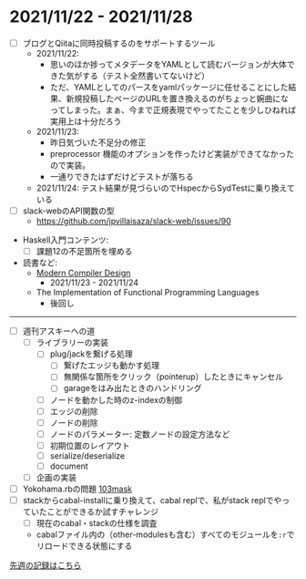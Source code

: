 # 2021/11/22 - 2021/11/28

- [ ] ブログとQiitaに同時投稿するのをサポートするツール
    - 2021/11/22:
        - 思いのほか捗ってメタデータをYAMLとして読むバージョンが大体できた気がする（テスト全然書いてないけど）
        - ただ、YAMLとしてのパースをyamlパッケージに任せることにした結果、新規投稿したページのURLを置き換えるのがちょっと婉曲になってしまった。まぁ、今まで正規表現でやってたことを少しひねれば実用上は十分だろう
    - 2021/11/23:
        - 昨日気づいた不足分の修正
        - preprocessor 機能のオプションを作ったけど実装ができてなかったので実装。
        - 一通りできたはずだけどテストが落ちる
    - 2021/11/24: テスト結果が見づらいのでHspecからSydTestに乗り換えている
- [ ] slack-webのAPI関数の型
    - <https://github.com/jpvillaisaza/slack-web/issues/90>
- Haskell入門コンテンツ:
    - [ ] 課題12の不足箇所を埋める
- 読書など:
    - [Modern Compiler Design](https://www.springer.com/jp/book/9781461446989)
        - 2021/11/23 - 2021/11/24
    - The Implementation of Functional Programming Languages
        - 後回し

------

- [ ] 週刊アスキーへの道
    - [ ] ライブラリーの実装
        - [ ] plug/jackを繋げる処理
            - [ ] 繋げたエッジも動かす処理
            - [ ] 無関係な箇所をクリック（pointerup）したときにキャンセル
            - [ ] garageをはみ出たときのハンドリング
        - [ ] ノードを動かした時のz-indexの制御
        - [ ] エッジの削除
        - [ ] ノードの削除
        - [ ] ノードのパラメーター: 定数ノードの設定方法など
        - [ ] 初期位置のレイアウト
        - [ ] serialize/deserialize
        - [ ] document
    - [ ] 企画の実装
- [ ] Yokohama.rbの問題 [103mask](http://nabetani.sakura.ne.jp/yokohamarb/103mask/)
- [ ] stackからcabal-installに乗り換えて、cabal replで、私がstack replでやっていたことができるか試すチャレンジ
    - [ ] 現在のcabal・stackの仕様を調査
    - cabalファイル内の（other-modulesも含む）すべてのモジュールを`:r`でリロードできる状態にする

[先週の記録はこちら](https://github.com/igrep/daily-commits/blob/d429393e2b25d7ffaa76b4bb69c96f71f1befc9e/yesterday.md)
